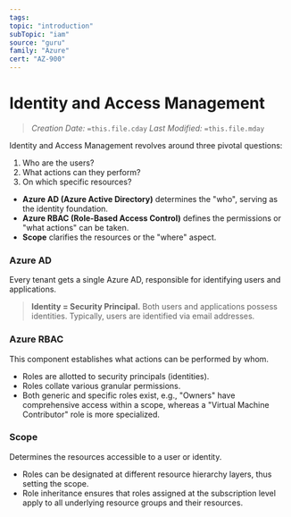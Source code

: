 ```yaml
---
tags:
topic: "introduction"
subTopic: "iam"
source: "guru"
family: "Azure"
cert: "AZ-900"
---
```

# Identity and Access Management

> _Creation Date:_ `=this.file.cday` _Last Modified:_ `=this.file.mday`

Identity and Access Management revolves around three pivotal questions:

1. Who are the users?
2. What actions can they perform?
3. On which specific resources?

- **Azure AD (Azure Active Directory)** determines the "who", serving as the identity foundation.
- **Azure RBAC (Role-Based Access Control)** defines the permissions or "what actions" can be taken.
- **Scope** clarifies the resources or the "where" aspect.

### Azure AD

Every tenant gets a single Azure AD, responsible for identifying users and applications.

> **Identity = Security Principal.** Both users and applications possess identities. Typically, users are identified via email addresses.

### Azure RBAC

This component establishes what actions can be performed by whom.

- Roles are allotted to security principals (identities).
- Roles collate various granular permissions.
- Both generic and specific roles exist, e.g., "Owners" have comprehensive access within a scope, whereas a "Virtual Machine Contributor" role is more specialized.

### Scope

Determines the resources accessible to a user or identity.

- Roles can be designated at different resource hierarchy layers, thus setting the scope.
- Role inheritance ensures that roles assigned at the subscription level apply to all underlying resource groups and their resources.